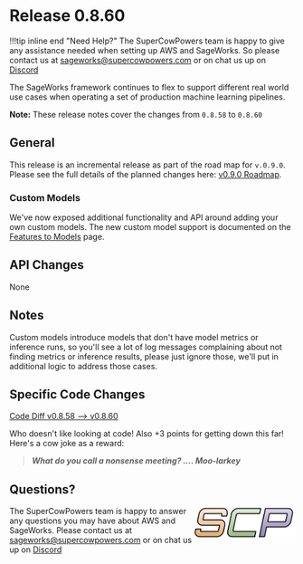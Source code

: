 # Release 0.8.60

!!!tip inline end "Need Help?"
    The SuperCowPowers team is happy to give any assistance needed when setting up AWS and SageWorks. So please contact us at [sageworks@supercowpowers.com](mailto:sageworks@supercowpowers.com) or on chat us up on [Discord](https://discord.gg/WHAJuz8sw8) 

The SageWorks framework continues to flex to support different real world use cases when operating a set of production machine learning pipelines.

**Note:** These release notes cover the changes from `0.8.58` to `0.8.60`


## General
This release is an incremental release as part of the road map for `v.0.9.0`. Please see the full details of the planned changes here: [v0.9.0 Roadmap](../road_maps/0_9_0.md). 

### Custom Models
We've now exposed additional functionality and API around adding your own custom models. The new custom model support is documented on the [Features to Models](../core_classes/transforms/features_to_model.md) page.  


## API Changes
None

## Notes
Custom models introduce models that don't have model metrics or inference runs, so you'll see a lot of log messages complaining about not finding metrics or inference results, please just ignore those, we'll put in additional logic to address those cases.


## Specific Code Changes
 
<a href="https://github.com/supercowpowers/sageworks/compare/v0.8.58...v0.8.60" target="_blank">Code Diff v0.8.58 --> v0.8.60</a> 

Who doesn't like looking at code! Also +3 points for getting down this far! Here's a cow joke as a reward:

> ***What do you call a nonsense meeting?
      .... Moo-larkey***

## Questions?
<img align="right" src="../../images/scp.png" width="180">

The SuperCowPowers team is happy to answer any questions you may have about AWS and SageWorks. Please contact us at [sageworks@supercowpowers.com](mailto:sageworks@supercowpowers.com) or on chat us up on [Discord](https://discord.gg/WHAJuz8sw8) 


